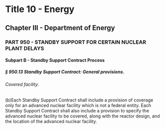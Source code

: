 
# Title 10 - Energy
## Chapter III - Department of Energy
### PART 950 - STANDBY SUPPORT FOR CERTAIN NUCLEAR PLANT DELAYS
#### Subpart B - Standby Support Contract Process
##### § 950.13 Standby Support Contract: General provisions.
###### Covered facility.

(b)Each Standby Support Contract shall include a provision of coverage only for an advanced nuclear facility which is not a federal entity. Each Standby Support Contract shall also include a provision to specify the advanced nuclear facility to be covered, along with the reactor design, and the location of the advanced nuclear facility.
